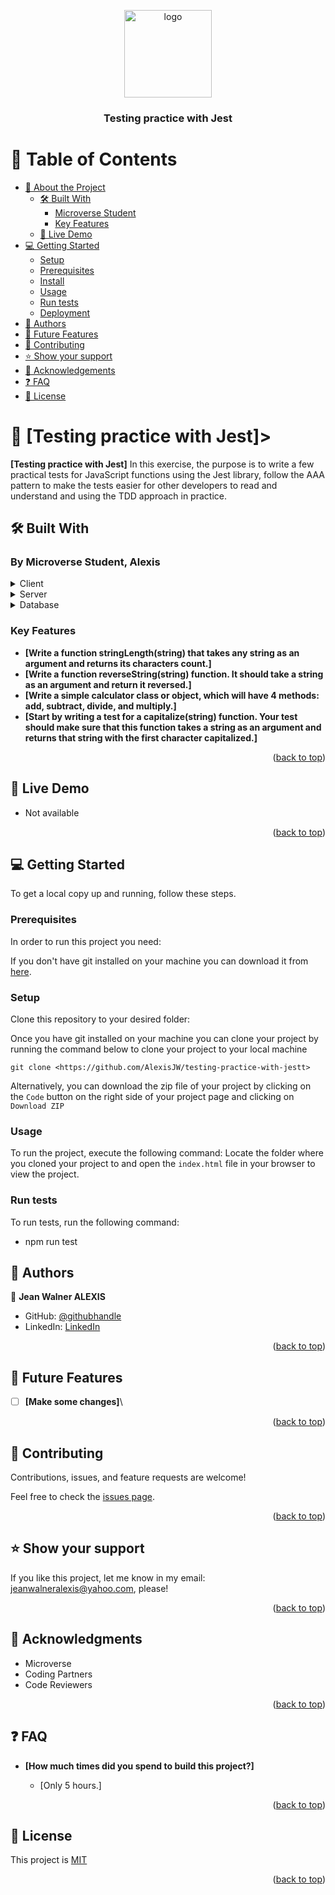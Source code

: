 ﻿<a name="readme-top"></a>

<div align="center">

  <img src="" alt="logo" width="140"  height="auto" />
  <br/>

  <h3><b> Testing practice with Jest </b></h3>

</div>

<!-- TABLE OF CONTENTS -->

# 📗 Table of Contents

- [📖 About the Project](#about-project)
  - [🛠 Built With](#built-with)
    - [Microverse Student](#tech-stack)
    - [Key Features](#key-features)
  - [🚀 Live Demo](#live-demo)
- [💻 Getting Started](#getting-started)
  - [Setup](#setup)
  - [Prerequisites](#prerequisites)
  - [Install](#install)
  - [Usage](#usage)
  - [Run tests](#run-tests)
  - [Deployment](#triangular_flag_on_post-deployment)
- [👥 Authors](#authors)
- [🔭 Future Features](#future-features)
- [🤝 Contributing](#contributing)
- [⭐️ Show your support](#support)
- [🙏 Acknowledgements](#acknowledgements)
- [❓ FAQ](#faq)
- [📝 License](#license)

<!-- PROJECT DESCRIPTION -->

# 📖 [Testing practice with Jest]></a>
**[Testing practice with Jest]** In this exercise, the purpose is to write a few practical tests for JavaScript functions using the Jest library, follow the AAA pattern to make the tests easier for other developers to read and understand and using the TDD approach in practice.

## 🛠 Built With <a name="built-with"></a>

### By Microverse Student, Alexis <a name="tech-stack"></a>

<details>
  <summary>Client</summary>
  <ul>
    <li><a href="https://developer.mozilla.org/en/docs/Web/HTML">HTML</a></li>
    <li><a href="https://developer.mozilla.org/en/docs/Web/CSS">CSS</a></li>
    <li><a href="https://developer.mozilla.org/en/docs/Web/CSS">JavaScript</a></li>
    <li><a href="#">Visual Studio</a></li>
  </ul>
</details>

<details>
  <summary>Server</summary>
  <ul>
    <li><a href="#">Webpack</a></li>
  </ul>
</details>

<details>
<summary>Database</summary>
  <ul>
    <li><a href="#">Comming soon</a></li>
  </ul>
</details>

>

<!-- Features -->

### Key Features <a name="key-features"></a>

- **[Write a function stringLength(string) that takes any string as an argument and returns its characters count.]**
- **[Write a function reverseString(string) function. It should take a string as an argument and return it reversed.]**
- **[Write a simple calculator class or object, which will have 4 methods: add, subtract, divide, and multiply.]**
- **[Start by writing a test for a capitalize(string) function. Your test should make sure that this function takes a string as an argument and returns that string with the first character capitalized.]**

<p align="right">(<a href="#readme-top">back to top</a>)</p>

<!-- LIVE DEMO -->

## 🚀 Live Demo <a name="live-demo"></a>

- Not available

<p align="right">(<a href="#readme-top">back to top</a>)</p>

<!-- GETTING STARTED -->

## 💻 Getting Started <a name="getting-started"></a>

To get a local copy up and running, follow these steps.

### Prerequisites

In order to run this project you need:

If you don't have git installed on your machine you can download it from [here](https://git-scm.com/downloads).

### Setup

Clone this repository to your desired folder:

Once you have git installed on your machine you can clone your project by running the command below to clone your project to your local machine


`git clone <https://github.com/AlexisJW/testing-practice-with-jestt>`

Alternatively, you can download the zip file of your project by clicking on the `Code` button on the right side of your project page and clicking on `Download ZIP`

### Usage

To run the project, execute the following command:
Locate the folder where you cloned your project to and open the `index.html` file in your browser to view the project.

### Run tests

To run tests, run the following command:

- npm run test

<!-- AUTHORS -->

## 👥 Authors <a name="authors"></a>

👤 **Jean Walner ALEXIS**

- GitHub: [@githubhandle](https://github.com/AlexisJW)
- LinkedIn: [LinkedIn](https://www.linkedin.com/in/jean-walner-alexis-b05539175/)

<p align="right">(<a href="#readme-top">back to top</a>)</p>

<!-- FUTURE FEATURES -->

## 🔭 Future Features <a name="future-features"></a>

- [ ] **[Make some changes]**\

<p align="right">(<a href="#readme-top">back to top</a>)</p>

<!-- CONTRIBUTING -->

## 🤝 Contributing <a name="contributing"></a>

Contributions, issues, and feature requests are welcome!

Feel free to check the [issues page](../../issues/).

<p align="right">(<a href="#readme-top">back to top</a>)</p>

<!-- SUPPORT -->

## ⭐️ Show your support <a name="support"></a>

If you like this project, let me know in my email: jeanwalneralexis@yahoo.com, please!

<p align="right">(<a href="#readme-top">back to top</a>)</p>

<!-- ACKNOWLEDGEMENTS -->

## 🙏 Acknowledgments <a name="acknowledgements"></a>

- Microverse 
- Coding Partners
- Code Reviewers

<p align="right">(<a href="#readme-top">back to top</a>)</p>

<!-- FAQ (optional) -->

## ❓ FAQ <a name="faq"></a>

- **[How much times did you spend to build this project?]**

  - [Only 5 hours.]

<p align="right">(<a href="#readme-top">back to top</a>)</p>

<!-- LICENSE -->

## 📝 License <a name="license"></a>

This project is <a href="https://github.com/AlexisJW/to-do-list-structure/blob/to-do-list-structure/LICENSE.md">MIT</a>

<p align="right">(<a href="#readme-top">back to top</a>)</p>
